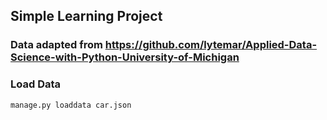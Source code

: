 ## Simple Learning Project

### Data adapted from https://github.com/lytemar/Applied-Data-Science-with-Python-University-of-Michigan 

### Load Data  
`manage.py loaddata car.json`
